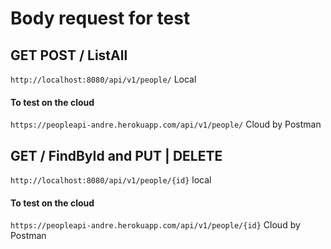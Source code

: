 # Body request for test

## GET POST / ListAll
`http://localhost:8080/api/v1/people/` Local

#### To test on the cloud
`https://peopleapi-andre.herokuapp.com/api/v1/people/` Cloud by Postman

## GET / FindById and PUT | DELETE
`http://localhost:8080/api/v1/people/{id}` local

#### To test on the cloud
`https://peopleapi-andre.herokuapp.com/api/v1/people/{id}` Cloud by Postman
